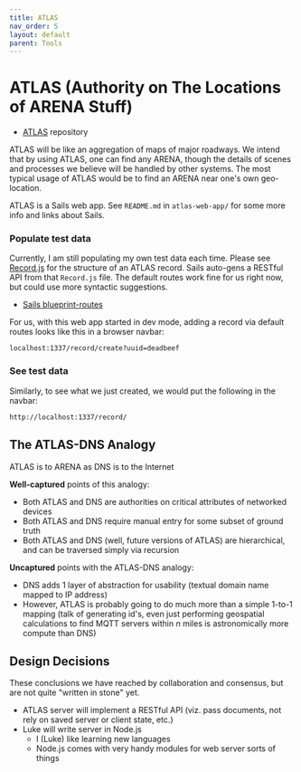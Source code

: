 ```yaml
---
title: ATLAS
nav_order: 5
layout: default
parent: Tools
---
```


# ATLAS (Authority on The Locations of ARENA Stuff)
- [ATLAS](https://github.com/conix-center/ATLAS) repository

ATLAS will be like an aggregation of maps of major roadways. We intend that by using ATLAS, one can find any ARENA, though the details of scenes and processes we believe will be handled by other systems. The most typical usage of ATLAS would be to find an ARENA near one's own geo-location.

ATLAS is a Sails web app. See `README.md` in `atlas-web-app/` for some more info and links about Sails.

### Populate test data
Currently, I am still populating my own test data each time. Please see [Record.js](https://github.com/conix-center/ATLAS/blob/master/atlas-web-app/api/models/Record.js) for the structure of an ATLAS record. Sails auto-gens a RESTful API from that `Record.js` file. The default routes work fine for us right now, but could use more syntactic suggestions.

- [Sails blueprint-routes](https://sailsjs.com/documentation/concepts/blueprints?blueprint-routes)

For us, with this web app started in dev mode, adding a record via default routes looks like this in a browser navbar:

`localhost:1337/record/create?uuid=deadbeef`

### See test data
Similarly, to see what we just created, we would put the following in the navbar:

`http://localhost:1337/record/`

## The ATLAS-DNS Analogy
ATLAS is to ARENA as DNS is to the Internet

**Well-captured** points of this analogy:
- Both ATLAS and DNS are authorities on critical attributes of networked devices
- Both ATLAS and DNS require manual entry for some subset of ground truth
- Both ATLAS and DNS (well, future versions of ATLAS) are hierarchical, and can be traversed simply via recursion

**Uncaptured** points with the ATLAS-DNS analogy:
- DNS adds 1 layer of abstraction for usability (textual domain name mapped to IP address)
- However, ATLAS is probably going to do much more than a simple 1-to-1 mapping (talk of generating id's, even just performing geospatial calculations to find MQTT servers within *n* miles is astronomically more compute than DNS)

## Design Decisions
These conclusions we have reached by collaboration and consensus, but are not quite "written in stone" yet.
- ATLAS server will implement a RESTful API (viz. pass documents, not rely on saved server or client state, etc.)
- Luke will write server in Node.js
  - I (Luke) like learning new languages
  - Node.js comes with very handy modules for web server sorts of things
